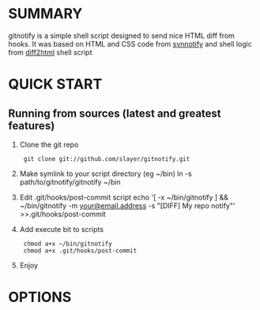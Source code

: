 SUMMARY
=======

gitnotify is a simple shell script designed to send nice HTML diff from hooks.
It was based on HTML and CSS code from [svnnotify](http://search.cpan.org/dist/SVN-Notify/) and shell logic from [diff2html](http://www.linuxjournal.com/content/convert-diff-output-colorized-html) shell script

QUICK START
===========

Running from sources (latest and greatest features)
---------------------------------------------------

1. Clone the git repo

        git clone git://github.com/slayer/gitnotify.git

2. Make symlink to your script directory (eg ~/bin)
        ln -s path/to/gitnotify/gitnotify ~/bin

3. Edit .git/hooks/post-commit script
        echo '[ -x ~/bin/gitnotify ] && ~/bin/gitnotify -m your@email.address -s "[DIFF] My repo notify"' >>.git/hooks/post-commit
 
4. Add execute bit to scripts

        chmod a+x ~/bin/gitnotify
        chmod a+x .git/hooks/post-commit

5. Enjoy


OPTIONS
=======



